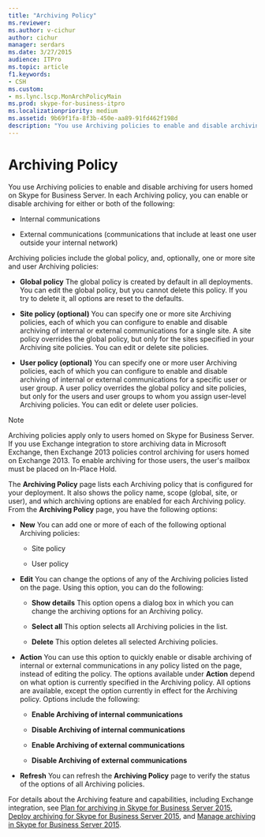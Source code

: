 ```yaml
---
title: "Archiving Policy"
ms.reviewer: 
ms.author: v-cichur
author: cichur
manager: serdars
ms.date: 3/27/2015
audience: ITPro
ms.topic: article
f1.keywords:
- CSH
ms.custom:
- ms.lync.lscp.MonArchPolicyMain
ms.prod: skype-for-business-itpro
ms.localizationpriority: medium
ms.assetid: 9b69f1fa-8f3b-450e-aa89-91fd462f198d
description: "You use Archiving policies to enable and disable archiving for users homed on Skype for Business Server. In each Archiving policy, you can enable or disable archiving for either or both of the following:"
---
```


# Archiving Policy
 
You use Archiving policies to enable and disable archiving for users homed on Skype for Business Server. In each Archiving policy, you can enable or disable archiving for either or both of the following:
  
- Internal communications
    
- External communications (communications that include at least one user outside your internal network)
    
Archiving policies include the global policy, and, optionally, one or more site and user Archiving policies:
  
- **Global policy** The global policy is created by default in all deployments. You can edit the global policy, but you cannot delete this policy. If you try to delete it, all options are reset to the defaults.
    
- **Site policy (optional)** You can specify one or more site Archiving policies, each of which you can configure to enable and disable archiving of internal or external communications for a single site. A site policy overrides the global policy, but only for the sites specified in your Archiving site policies. You can edit or delete site policies.
    
- **User policy (optional)** You can specify one or more user Archiving policies, each of which you can configure to enable and disable archiving of internal or external communications for a specific user or user group. A user policy overrides the global policy and site policies, but only for the users and user groups to whom you assign user-level Archiving policies. You can edit or delete user policies.
    
> [!NOTE]
> Archiving policies apply only to users homed on Skype for Business Server. If you use Exchange integration to store archiving data in Microsoft Exchange, then Exchange 2013 policies control archiving for users homed on Exchange 2013. To enable archiving for those users, the user's mailbox must be placed on In-Place Hold. 
  
The **Archiving Policy** page lists each Archiving policy that is configured for your deployment. It also shows the policy name, scope (global, site, or user), and which archiving options are enabled for each Archiving policy. From the **Archiving Policy** page, you have the following options:
- **New** You can add one or more of each of the following optional Archiving policies:
    
  - Site policy
    
  - User policy
    
- **Edit** You can change the options of any of the Archiving policies listed on the page. Using this option, you can do the following:
    
  - **Show details** This option opens a dialog box in which you can change the archiving options for an Archiving policy.
    
  - **Select all** This option selects all Archiving policies in the list.
    
  - **Delete** This option deletes all selected Archiving policies.
    
- **Action** You can use this option to quickly enable or disable archiving of internal or external communications in any policy listed on the page, instead of editing the policy. The options available under **Action** depend on what option is currently specified in the Archiving policy. All options are available, except the option currently in effect for the Archiving policy. Options include the following:
    
  - **Enable Archiving of internal communications**
    
  - **Disable Archiving of internal communications**
    
  - **Enable Archiving of external communications**
    
  - **Disable Archiving of external communications**
    
- **Refresh** You can refresh the **Archiving Policy** page to verify the status of the options of all Archiving policies.
    
For details about the Archiving feature and capabilities, including Exchange integration, see [Plan for archiving in Skype for Business Server 2015](../../plan-your-deployment/archiving/archiving.md), [Deploy archiving for Skype for Business Server 2015](../../deploy/deploy-archiving/deploy-archiving.md), and [Manage archiving in Skype for Business Server 2015](../../manage/archiving/archiving.md).


